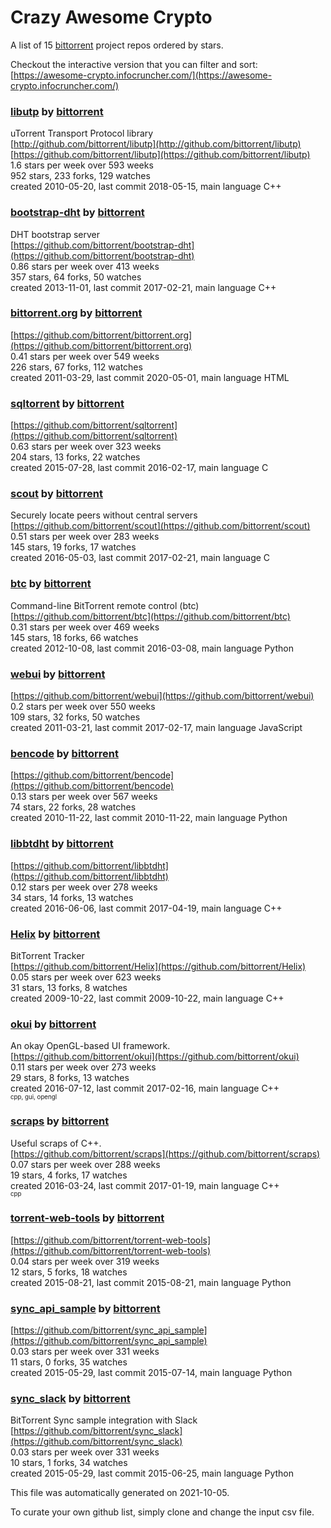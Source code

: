 # Crazy Awesome Crypto
A list of 15 [bittorrent](https://github.com/bittorrent) project repos ordered by stars.  

Checkout the interactive version that you can filter and sort: 
[https://awesome-crypto.infocruncher.com/](https://awesome-crypto.infocruncher.com/)  


### [libutp](https://github.com/bittorrent/libutp) by [bittorrent](https://github.com/bittorrent)  
uTorrent Transport Protocol library  
[http://github.com/bittorrent/libutp](http://github.com/bittorrent/libutp)  
[https://github.com/bittorrent/libutp](https://github.com/bittorrent/libutp)  
1.6 stars per week over 593 weeks  
952 stars, 233 forks, 129 watches  
created 2010-05-20, last commit 2018-05-15, main language C++  


### [bootstrap-dht](https://github.com/bittorrent/bootstrap-dht) by [bittorrent](https://github.com/bittorrent)  
DHT bootstrap server  
[https://github.com/bittorrent/bootstrap-dht](https://github.com/bittorrent/bootstrap-dht)  
0.86 stars per week over 413 weeks  
357 stars, 64 forks, 50 watches  
created 2013-11-01, last commit 2017-02-21, main language C++  


### [bittorrent.org](https://github.com/bittorrent/bittorrent.org) by [bittorrent](https://github.com/bittorrent)  
  
[https://github.com/bittorrent/bittorrent.org](https://github.com/bittorrent/bittorrent.org)  
0.41 stars per week over 549 weeks  
226 stars, 67 forks, 112 watches  
created 2011-03-29, last commit 2020-05-01, main language HTML  


### [sqltorrent](https://github.com/bittorrent/sqltorrent) by [bittorrent](https://github.com/bittorrent)  
  
[https://github.com/bittorrent/sqltorrent](https://github.com/bittorrent/sqltorrent)  
0.63 stars per week over 323 weeks  
204 stars, 13 forks, 22 watches  
created 2015-07-28, last commit 2016-02-17, main language C  


### [scout](https://github.com/bittorrent/scout) by [bittorrent](https://github.com/bittorrent)  
Securely locate peers without central servers  
[https://github.com/bittorrent/scout](https://github.com/bittorrent/scout)  
0.51 stars per week over 283 weeks  
145 stars, 19 forks, 17 watches  
created 2016-05-03, last commit 2017-02-21, main language C  


### [btc](https://github.com/bittorrent/btc) by [bittorrent](https://github.com/bittorrent)  
Command-line BitTorrent remote control (btc)  
[https://github.com/bittorrent/btc](https://github.com/bittorrent/btc)  
0.31 stars per week over 469 weeks  
145 stars, 18 forks, 66 watches  
created 2012-10-08, last commit 2016-03-08, main language Python  


### [webui](https://github.com/bittorrent/webui) by [bittorrent](https://github.com/bittorrent)  
  
[https://github.com/bittorrent/webui](https://github.com/bittorrent/webui)  
0.2 stars per week over 550 weeks  
109 stars, 32 forks, 50 watches  
created 2011-03-21, last commit 2017-02-17, main language JavaScript  


### [bencode](https://github.com/bittorrent/bencode) by [bittorrent](https://github.com/bittorrent)  
  
[https://github.com/bittorrent/bencode](https://github.com/bittorrent/bencode)  
0.13 stars per week over 567 weeks  
74 stars, 22 forks, 28 watches  
created 2010-11-22, last commit 2010-11-22, main language Python  


### [libbtdht](https://github.com/bittorrent/libbtdht) by [bittorrent](https://github.com/bittorrent)  
  
[https://github.com/bittorrent/libbtdht](https://github.com/bittorrent/libbtdht)  
0.12 stars per week over 278 weeks  
34 stars, 14 forks, 13 watches  
created 2016-06-06, last commit 2017-04-19, main language C++  


### [Helix](https://github.com/bittorrent/Helix) by [bittorrent](https://github.com/bittorrent)  
BitTorrent Tracker   
[https://github.com/bittorrent/Helix](https://github.com/bittorrent/Helix)  
0.05 stars per week over 623 weeks  
31 stars, 13 forks, 8 watches  
created 2009-10-22, last commit 2009-10-22, main language C++  


### [okui](https://github.com/bittorrent/okui) by [bittorrent](https://github.com/bittorrent)  
An okay OpenGL-based UI framework.  
[https://github.com/bittorrent/okui](https://github.com/bittorrent/okui)  
0.11 stars per week over 273 weeks  
29 stars, 8 forks, 13 watches  
created 2016-07-12, last commit 2017-02-16, main language C++  
<sub><sup>cpp, gui, opengl</sup></sub>


### [scraps](https://github.com/bittorrent/scraps) by [bittorrent](https://github.com/bittorrent)  
Useful scraps of C++.  
[https://github.com/bittorrent/scraps](https://github.com/bittorrent/scraps)  
0.07 stars per week over 288 weeks  
19 stars, 4 forks, 17 watches  
created 2016-03-24, last commit 2017-01-19, main language C++  
<sub><sup>cpp</sup></sub>


### [torrent-web-tools](https://github.com/bittorrent/torrent-web-tools) by [bittorrent](https://github.com/bittorrent)  
  
[https://github.com/bittorrent/torrent-web-tools](https://github.com/bittorrent/torrent-web-tools)  
0.04 stars per week over 319 weeks  
12 stars, 5 forks, 18 watches  
created 2015-08-21, last commit 2015-08-21, main language Python  


### [sync_api_sample](https://github.com/bittorrent/sync_api_sample) by [bittorrent](https://github.com/bittorrent)  
  
[https://github.com/bittorrent/sync_api_sample](https://github.com/bittorrent/sync_api_sample)  
0.03 stars per week over 331 weeks  
11 stars, 0 forks, 35 watches  
created 2015-05-29, last commit 2015-07-14, main language Python  


### [sync_slack](https://github.com/bittorrent/sync_slack) by [bittorrent](https://github.com/bittorrent)  
BitTorrent Sync sample integration with Slack  
[https://github.com/bittorrent/sync_slack](https://github.com/bittorrent/sync_slack)  
0.03 stars per week over 331 weeks  
10 stars, 1 forks, 34 watches  
created 2015-05-29, last commit 2015-06-25, main language Python  


This file was automatically generated on 2021-10-05.  

To curate your own github list, simply clone and change the input csv file.  
